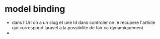 # model binding

- dans l'Url on a un slug et une Id  dans controler on le recupere l'article qui correspond laravel a la possibilite  de fair ca dynamiquement
-  
